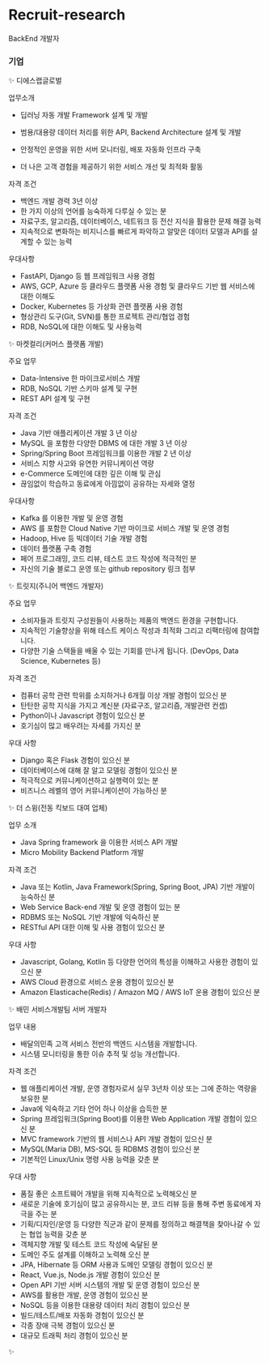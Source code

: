 # Recruit-research

BackEnd 개발자



### 기업

✨ 디에스랩글로벌

업무소개

- 딥러닝 자동 개발 Framework 설계 및 개발

- 범용/대용량 데이터 처리를 위한 API, Backend Architecture 설계 및 개발
- 안정적인 운영을 위한 서버 모니터링, 배포 자동화 인프라 구축
- 더 나은 고객 경험을 제공하기 위한 서비스 개선 및 최적화 활동



자격 조건

- 백엔드 개발 경력 3년 이상
- 한 가지 이상의 언어를 능숙하게 다루실 수 있는 분
- 자료구조, 알고리즘, 데이터베이스, 네트워크 등 전산 지식을 활용한 문제 해결 능력
- 지속적으로 변화하는 비지니스를 빠르게 파악하고 알맞은 데이터 모델과 API를 설계할 수 있는 능력

우대사항

- FastAPI, Django 등 웹 프레임워크 사용 경험
- AWS, GCP, Azure 등 클라우드 플랫폼 사용 경험 및 클라우드 기반 웹 서비스에 대한 이해도
- Docker, Kubernetes 등 가상화 관련 플랫폼 사용 경험
- 형상관리 도구(Git, SVN)를 통한 프로젝트 관리/협업 경험
- RDB, NoSQL에 대한 이해도 및 사용능력



✨ 마켓컬리(커머스 플랫폼 개발)

주요 업무

- Data-Intensive 한 마이크로서비스 개발
- RDB, NoSQL 기반 스키마 설계 및 구현
- REST API 설계 및 구현

자격 조건

- Java 기반 애플리케이션 개발 3 년 이상
- MySQL 을 포함한 다양한 DBMS 에 대한 개발 3 년 이상
- Spring/Spring Boot 프레임워크를 이용한 개발 2 년 이상
- 서비스 지향 사고와 유연한 커뮤니케이션 역량
- e-Commerce 도메인에 대한 깊은 이해 및 관심
- 끊임없이 학습하고 동료에게 아낌없이 공유하는 자세와 열정

우대사항

- Kafka 를 이용한 개발 및 운영 경험
- AWS 를 포함한 Cloud Native 기반 마이크로 서비스 개발 및 운영 경험
- Hadoop, Hive 등 빅데이터 기술 개발 경험
- 데이터 플랫폼 구축 경험
- 페어 프로그래밍, 코드 리뷰, 테스트 코드 작성에 적극적인 분
- 자신의 기술 블로그 운영 또는 github repository 링크 첨부



✨ 트릿지(주니어 백엔드 개발자)

주요 업무

- 소비자들과 트릿지 구성원들이 사용하는 제품의 백엔드 환경을 구현합니다.
- 지속적인 기술향상을 위해 테스트 케이스 작성과 최적화 그리고 리팩터링에 참여합니다.
- 다양한 기술 스택들을 배울 수 있는 기회를 만나게 됩니다. (DevOps, Data Science, Kubernetes 등)

자격 조건

- 컴퓨터 공학 관련 학위를 소지하거나 6개월 이상 개발 경험이 있으신 분
- 탄탄한 공학 지식을 가지고 계신분 (자료구조, 알고리즘, 개발관련 컨셉)
- Python이나 Javascript 경험이 있으신 분
- 호기심이 많고 배우려는 자세를 가지신 분

우대 사항

- Django 혹은 Flask 경험이 있으신 분
- 데이터베이스에 대해 잘 알고 모델링 경험이 있으신 분
- 적극적으로 커뮤니케이션하고 실행력이 있는 분
- 비즈니스 레벨의 영어 커뮤니케이션이 가능하신 분



✨ 더 스윙(전동 킥보드 대여 업체)

업무 소개

- Java Spring framework 을 이용한 서비스 API 개발
- Micro Mobility Backend Platform 개발

자격 조건

- Java 또는 Kotlin, Java Framework(Spring, Spring Boot, JPA) 기반 개발이 능숙하신 분
- Web Service Back-end 개발 및 운영 경험이 있는 분
- RDBMS 또는 NoSQL 기반 개발에 익숙하신 분
- RESTful API 대한 이해 및 사용 경험이 있으신 분

우대 사항

- Javascript, Golang, Kotlin 등 다양한 언어의 특성을 이해하고 사용한 경험이 있으신 분
- AWS Cloud 환경으로 서비스 운용 경험이 있으신 분
- Amazon Elasticache(Redis) / Amazon MQ / AWS IoT 운용 경험이 있으신 분



✨ 배민 서비스개발팀 서버 개발자

업무 내용

- 배달의민족 고객 서비스 전반의 백엔드 시스템을 개발합니다.
- 시스템 모니터링을 통한 이슈 추적 및 성능 개선합니다.

자격 조건

- 웹 애플리케이션 개발, 운영 경험자로서 실무 3년차 이상 또는 그에 준하는 역량을 보유한 분
- Java에 익숙하고 기타 언어 하나 이상을 습득한 분
- Spring 프레임워크(Spring Boot)를 이용한 Web Application 개발 경험이 있으신 분
- MVC framework 기반의 웹 서비스나 API 개발 경험이 있으신 분
- MySQL(Maria DB), MS-SQL 등 RDBMS 경험이 있으신 분
- 기본적인 Linux/Unix 명령 사용 능력을 갖춘 분

우대 사항
- 품질 좋은 소프트웨어 개발을 위해 지속적으로 노력해오신 분
- 새로운 기술에 호기심이 많고 공유하시는 분, 코드 리뷰 등을 통해 주변 동료에게 자극을 주는 분
- 기획/디자인/운영 등 다양한 직군과 같이 문제를 정의하고 해결책을 찾아나갈 수 있는 협업 능력을 갖춘 분
- 객체지향 개발 및 테스트 코드 작성에 숙달된 분
- 도메인 주도 설계를 이해하고 노력해 오신 분
- JPA, Hibernate 등 ORM 사용과 도메인 모델링 경험이 있으신 분
- React, Vue.js, Node.js 개발 경험이 있으신 분
- Open API 기반 서버 시스템의 개발 및 운영 경험이 있으신 분
- AWS를 활용한 개발, 운영 경험이 있으신 분
- NoSQL 등을 이용한 대용량 데이터 처리 경험이 있으신 분
- 빌드/테스트/배포 자동화 경험이 있으신 분
- 각종 장애 극복 경험이 있으신 분
- 대규모 트래픽 처리 경험이 있으신 분



✨ 